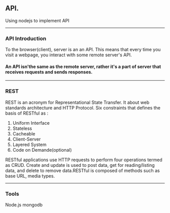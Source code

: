 ## API.  

Using nodejs to implement API  

---  
  
### API Introduction  
To the browser(client), server is an an API. This means that every time you visit a webpage, you interact with some remote server's API.  
#### **An API isn'the same as the remote server, rather it's a part of server that receives requests and sends responses.**  

---   

### REST  
  
  REST is an acronym for Representational State Transfer. It about web standards architecture and HTTP Protocol. Six constraints that defines the basis of RESTful as :  

1. Uniform Interface  
2. Stateless  
3. Cacheable  
4. Client-Server  
5. Layered System  
6. Code on Demande(optional)  

RESTful applications use HTTP requests to perform four operations termed as CRUD. Create and update is used to post data, get for reading/listing data, and delete to remove data.RESTful is composed of methods such as base URL, media types.  

---  
  
### Tools  
  
Node.js mongodb




